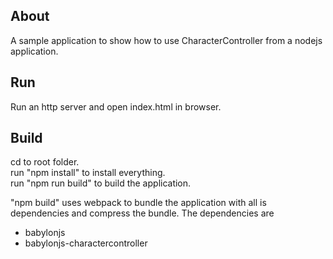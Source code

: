 ## About
A sample application to show how to use CharacterController from a nodejs application.

## Run
Run an http server  and open index.html in browser.

## Build
cd to root folder.  
run "npm install" to install everything.  
run "npm run build" to build the application.    
  
"npm build" uses webpack to bundle the application with all is dependencies and compress the bundle.
The dependencies are
* babylonjs
* babylonjs-charactercontroller

